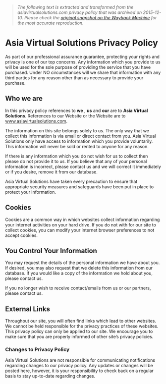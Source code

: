 > *The following text is extracted and transformed from the asiavirtualsolutions.com privacy policy that was archived on 2015-12-10. Please check the [original snapshot on the Wayback Machine](https://web.archive.org/web/20151210052629id_/http%3A//asiavirtualsolutions.com/privacy-policy) for the most accurate reproduction.*

# Asia Virtual Solutions Privacy Policy

As part of our professional assurance guarantee, protecting your rights and privacy is one of our top concerns. Any information which you provide to us will be used for the sole purpose of providing the service that you have purchased. Under NO circumstances will we share that information with any third parties for any reason other than as necessary to provide your purchase.

## Who we are

In this privacy policy references to **we** , **us** and **our** are to **Asia Virtual Solutions**. References to our Website or the Website are to www.asiavirtualsolutions.com.

The information on this site belongs solely to us. The only way that we collect this information is via email or direct contact from you. Asia Virtual Solutions only have access to information which you provide voluntarily. This information will never be sold or rented to anyone for any reason.

If there is any information which you do not wish for us to collect then please do not provide it to us. If you believe that any of your personal information is incorrect, please contact us and we will correct it immediately or if you desire, remove it from our database.

Asia Virtual Solutions have taken every precaution to ensure that appropriate security measures and safeguards have been put in place to protect your information.

## Cookies

Cookies are a common way in which websites collect information regarding your internet activities on your hard drive. If you do not with for our site to collect cookies, you can modify your internet browser preferences to not accept cookies.

## You Control Your Information

You may request the details of the personal information we have about you. If desired, you may also request that we delete this information from our database. If you would like a copy of the information we hold about you, please contact us.

If you no longer wish to receive contact/emails from us or our partners, please contact us.

## External Links

Throughout our site, you will often find links which lead to other websites. We cannot be held responsible for the privacy practices of these websites. This privacy policy can only be applied to our site. We encourage you to make sure that you are properly informed of other site’s privacy policies.

### Changes to Privacy Policy

Asia Virtual Solutions are not responsible for communicating notifications regarding changes to our privacy policy. Any updates or changes will be posted here, however, it is your responsibility to check back on a regular basis to stay up-to-date regarding changes.
